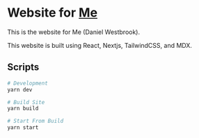 # Website for [Me](westbrookdaniel.com)

This is the website for Me (Daniel Westbrook).

This website is built using React, Nextjs, TailwindCSS, and MDX.

## Scripts

```bash
# Development
yarn dev

# Build Site
yarn build

# Start From Build
yarn start
```
